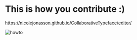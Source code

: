 # This is how you contribute :) 
https://nicolejonasson.github.io/CollaborativeTypeface/editor/

![howto](https://user-images.githubusercontent.com/38101829/39968976-cf10ce90-56d5-11e8-94fc-56cc173a833c.png)
